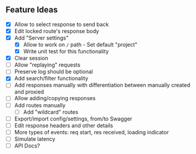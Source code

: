 ## Feature Ideas

- [x] Allow to select response to send back
- [x] Edit locked route's response body
- [x] Add "Server settings"
    - [x] Allow to work on `/` path - Set default "project"
    - [x] Write unit test for this functionality
- [x] Clear session
- [ ] Allow "replaying" requests
- [ ] Preserve log should be optional
- [x] Add search/filter functionality
- [ ] Add responses manually with differentiation between manually created and proxied
- [ ] Allow adding/copying responses
- [ ] Add routes manually
    - [ ] Add "wildcard" routes
- [ ] Export/import config/settings, from/to Swagger
- [ ] Edit response headers and other details
- [ ] More types of events: req start, res received, loading indicator
- [ ] Simulate latency
- [ ] API Docs?